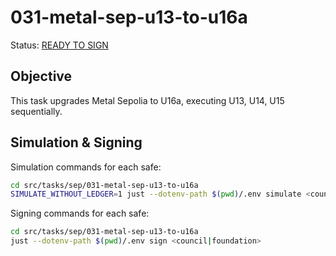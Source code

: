 # 031-metal-sep-u13-to-u16a

Status: [READY TO SIGN]()

## Objective

This task upgrades Metal Sepolia to U16a, executing U13, U14, U15 sequentially.

## Simulation & Signing

Simulation commands for each safe:
```bash
cd src/tasks/sep/031-metal-sep-u13-to-u16a
SIMULATE_WITHOUT_LEDGER=1 just --dotenv-path $(pwd)/.env simulate <council|foundation>
```

Signing commands for each safe:
```bash
cd src/tasks/sep/031-metal-sep-u13-to-u16a
just --dotenv-path $(pwd)/.env sign <council|foundation>
```

